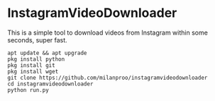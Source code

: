 # InstagramVideoDownloader
This is a simple tool to download videos from Instagram within some seconds, super fast.

````
apt update && apt upgrade
pkg install python
pkg install git
pkg install wget
git clone https://github.com/milanproo/instagramvideodownloader
cd instagramvideodownloader
python run.py
````

